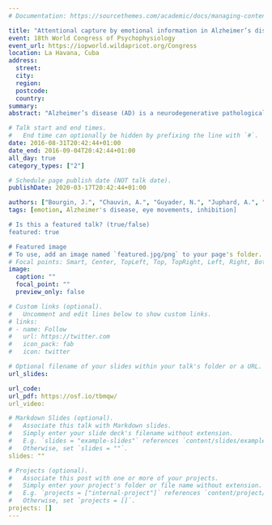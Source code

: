 ```yaml
---
# Documentation: https://sourcethemes.com/academic/docs/managing-content/

title: "Attentional capture by emotional information in Alzheimer’s disease"
event: 18th World Congress of Psychophysiology
event_url: https://iopworld.wildapricot.org/Congress
location: La Havana, Cuba
address:
  street:
  city:
  region:
  postcode:
  country:
summary:
abstract: "Alzheimer’s disease (AD) is a neurodegenerative pathological condition involving widespread cerebral lesions and a dementia syndrome that mainly affects cognitive functions. Moreover, the attentional salience of emotion seems to be incorrectly processed in patients with AD (Hot et al., 2013). This phenomenon could be due to early atrophy of the amygdala, a structure largely involved in the detection of emotional salience (Klein-Koerkamp et al., 2014). By conducting an oculometric paradigm, we investigated the mechanism of attentional capture in AD in order to test its preservation during emotional processing. AD patients, as well as age-matched and young controls, performed pro-saccade (PS) and anti-saccade (AS) tasks on positive, negative, and neutral images presented on a computer screen at the left and right sides of a central fixation cross. In the PS task, participants were instructed to quickly move their gaze to the stimulus after its appearance. Conversely, in the AS task, they had to move their gaze to the opposite side of the stimulus. Throughout the experiment, the participants’ eye movements were recorded by an infrared eye-tracking camera. In the AS task, the age-matched controls made more mistakes for negative than for neutral stimuli, whereas AD patients made as many mistakes for both categories of stimuli. These data support our hypothesis, as they suggest a decrease in attentional capture of negative stimuli in AD patients, whereas this phenomenon seems to be preserved in age-matched controls. Nonetheless, we need to extend these results to a wider group of participants to strengthen our hypothesis. Our results also revealed that overall, AD patients made more mistakes than did the controls in the AS task. Therefore, we must ascertain whether our results in AD patients can be explained by a deficit in attentional capture of emotional stimuli, in accordance with our hypothesis, or by a decrease in inhibition abilities, resulting in a loss of selectivity and an increase in attentional capture of non-salient stimuli. Future investigations are required to determine whether this phenomenon applies to more complex stimuli (e.g., visual scenes) and to other sensorial modalities."

# Talk start and end times.
#   End time can optionally be hidden by prefixing the line with `#`.
date: 2016-08-31T20:42:44+01:00
date_end: 2016-09-04T20:42:44+01:00
all_day: true
category_types: ["2"]

# Schedule page publish date (NOT talk date).
publishDate: 2020-03-17T20:42:44+01:00

authors: ["Bourgin, J.", "Chauvin, A.", "Guyader, N.", "Juphard, A.", "Sauvée, M.", "Moreaud, O.", "Hot, P."]
tags: [emotion, Alzheimer's disease, eye movements, inhibition]

# Is this a featured talk? (true/false)
featured: true

# Featured image
# To use, add an image named `featured.jpg/png` to your page's folder.
# Focal points: Smart, Center, TopLeft, Top, TopRight, Left, Right, BottomLeft, Bottom, BottomRight.
image:
  caption: ""
  focal_point: ""
  preview_only: false

# Custom links (optional).
#   Uncomment and edit lines below to show custom links.
# links:
# - name: Follow
#   url: https://twitter.com
#   icon_pack: fab
#   icon: twitter

# Optional filename of your slides within your talk's folder or a URL.
url_slides:

url_code:
url_pdf: https://osf.io/tbmqw/
url_video:

# Markdown Slides (optional).
#   Associate this talk with Markdown slides.
#   Simply enter your slide deck's filename without extension.
#   E.g. `slides = "example-slides"` references `content/slides/example-slides.md`.
#   Otherwise, set `slides = ""`.
slides: ""

# Projects (optional).
#   Associate this post with one or more of your projects.
#   Simply enter your project's folder or file name without extension.
#   E.g. `projects = ["internal-project"]` references `content/project/deep-learning/index.md`.
#   Otherwise, set `projects = []`.
projects: []
---
```

